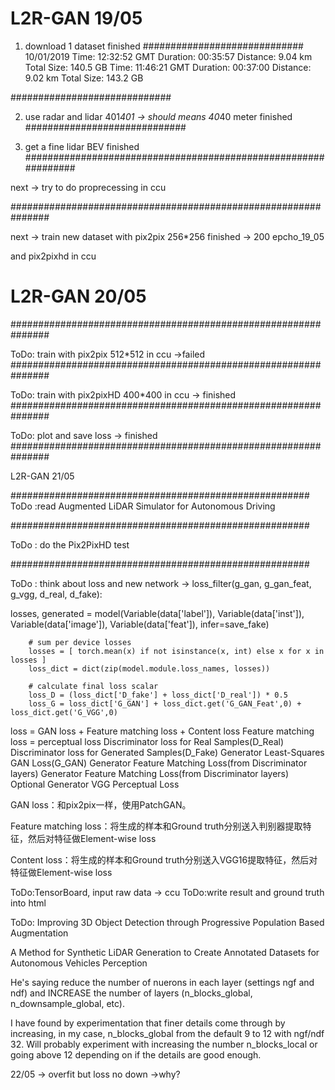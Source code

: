 # L2R-GAN 19/05
1. download 1 dataset finished
#############################
10/01/2019
Time: 12:32:52 GMT
Duration: 00:35:57
Distance: 9.04 km
Total Size: 140.5 GB
Time: 11:46:21 GMT
Duration: 00:37:00
Distance: 9.02 km
Total Size: 143.2 GB


#############################


2. use radar and lidar 401*401 -> should means 40*40 meter  finished
#############################


3. get a fine lidar BEV finished
###############################################################



next -> try to do proprecessing in ccu

###############################################################

next -> train new dataset with pix2pix 256*256 finished -> 200 epcho_19_05


and pix2pixhd in ccu


# L2R-GAN 20/05


###############################################################

ToDo:  train  with pix2pix 512*512 in ccu ->failed
###############################################################

ToDo:  train  with pix2pixHD 400*400 in ccu -> finished
###############################################################

ToDo:  plot and save loss -> finished
###############################################################

L2R-GAN 21/05

######################################################
ToDo :read Augmented LiDAR Simulator for Autonomous Driving

######################################################

ToDo : do the Pix2PixHD test

######################################################

ToDo : think about loss and new network -> loss_filter(g_gan, g_gan_feat, g_vgg, d_real, d_fake):



losses, generated = model(Variable(data['label']), Variable(data['inst']), 
            Variable(data['image']), Variable(data['feat']), infer=save_fake)

        # sum per device losses
        losses = [ torch.mean(x) if not isinstance(x, int) else x for x in losses ]
        loss_dict = dict(zip(model.module.loss_names, losses))

        # calculate final loss scalar
        loss_D = (loss_dict['D_fake'] + loss_dict['D_real']) * 0.5
        loss_G = loss_dict['G_GAN'] + loss_dict.get('G_GAN_Feat',0) + loss_dict.get('G_VGG',0)


loss = GAN loss + Feature matching loss + Content loss
Feature matching loss  = perceptual loss
Discriminator loss for Real Samples(D_Real) Discriminator loss for Generated Samples(D_Fake) Generator Least-Squares GAN Loss(G_GAN) Generator Feature Matching Loss(from Discriminator layers) Generator Feature Matching Loss(from Discriminator layers) Optional Generator VGG Perceptual Loss

GAN loss：和pix2pix一样，使用PatchGAN。


Feature matching loss：将生成的样本和Ground truth分别送入判别器提取特征，然后对特征做Element-wise loss


Content loss：将生成的样本和Ground truth分别送入VGG16提取特征，然后对特征做Element-wise loss

ToDo:TensorBoard, input raw data -> ccu 
ToDo:write result and ground truth into html 

ToDo: Improving 3D Object Detection through Progressive Population Based Augmentation

A Method for Synthetic LiDAR Generation to Create Annotated Datasets for Autonomous Vehicles Perception


He's saying reduce the number of nuerons in each layer (settings ngf and ndf) and INCREASE the number of layers (n_blocks_global, n_downsample_global, etc).

I have found by experimentation that finer details come through by increasing, in my case, n_blocks_global from the default 9 to 12 with ngf/ndf 32. Will probably experiment with increasing the number n_blocks_local or going above 12 depending on if the details are good enough.

22/05
-> overfit but loss no down ->why?
